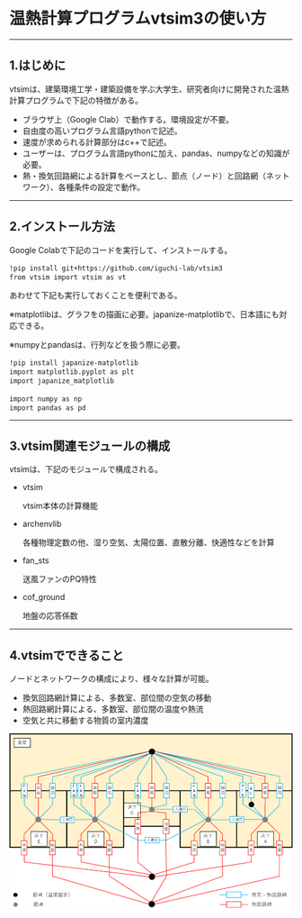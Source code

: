 # 温熱計算プログラムvtsim3の使い方

---
## 1.はじめに

  vtsimは、建築環境工学・建築設備を学ぶ大学生、研究者向けに開発された温熱計算プログラムで下記の特徴がある。

*   ブラウザ上（Google Clab）で動作する。環境設定が不要。
*   自由度の高いプログラム言語pythonで記述。
*   速度が求められる計算部分はc++で記述。
*   ユーザーは、プログラム言語pythonに加え、pandas、numpyなどの知識が必要。
*   熱・換気回路網による計算をベースとし、節点（ノード）と回路網（ネットワーク）、各種条件の設定で動作。

---
## 2.インストール方法

  Google Colabで下記のコードを実行して、インストールする。

```
!pip install git+https://github.com/iguchi-lab/vtsim3
from vtsim import vtsim as vt
```
  あわせて下記も実行しておくことを便利である。

  ※matplotlibは、グラフをの描画に必要。japanize-matplotlibで、日本語にも対応できる。

  ※numpyとpandasは、行列などを扱う際に必要。

```
!pip install japanize-matplotlib
import matplotlib.pyplot as plt
import japanize_matplotlib

import numpy as np
import pandas as pd
```

---
## 3.vtsim関連モジュールの構成

  vtsimは、下記のモジュールで構成される。

- vtsim

  vtsim本体の計算機能
- archenvlib

  各種物理定数の他、湿り空気、太陽位置、直散分離、快適性などを計算
- fan_sts

  送風ファンのPQ特性
- cof_ground

  地盤の応答係数

---
## 4.vtsimでできること

ノードとネットワークの構成により、様々な計算が可能。

- 換気回路網計算による、多数室、部位間の空気の移動
- 熱回路網計算による、多数室、部位間の温度や熱流
- 空気と共に移動する物質の室内濃度

![ノードとネットワークの設定例](sample01.png)
